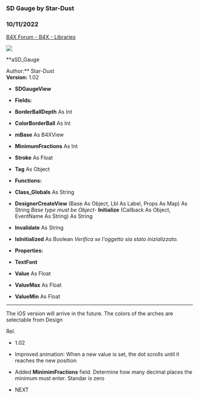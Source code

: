 ###  SD Gauge by Star-Dust
### 10/11/2022
[B4X Forum - B4X - Libraries](https://www.b4x.com/android/forum/threads/143435/)

![](https://www.b4x.com/android/forum/attachments/134633)  
  
**aSD\_Gauge  
  
Author:** Star-Dust  
**Version:** 1.02  

- **SDGaugeView**

- **Fields:**

- **BorderBallDepth** As Int
- **ColorBorderBall** As Int
- **mBase** As B4XView
- **MinimumFractions** As Int
- **Stroke** As Float
- **Tag** As Object

- **Functions:**

- **Class\_Globals** As String
- **DesignerCreateView** (Base As Object, Lbl As Label, Props As Map) As String
*Base type must be Object*- **Initialize** (Callback As Object, EventName As String) As String
- **Invalidate** As String
- **IsInitialized** As Boolean
*Verifica se l'oggetto sia stato inizializzato.*
- **Properties:**

- **TextFont**
- **Value** As Float
- **ValueMax** As Float
- **ValueMin** As Float

  

---

  
The iOS version will arrive in the future. The colors of the arches are selectable from Design  
  
Rel.  

- 1.02

- Improved animation: When a new value is set, the dot scrolls until it reaches the new position
- Added **MinimimFractions** field. Determine how many decimal places the minimum must enter. Standar is zero

- NEXT